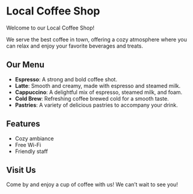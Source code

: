 # Local Coffee Shop

Welcome to our Local Coffee Shop!

We serve the best coffee in town, offering a cozy atmosphere where you can relax and enjoy your favorite beverages and treats.

## Our Menu
- **Espresso**: A strong and bold coffee shot.
- **Latte**: Smooth and creamy, made with espresso and steamed milk.
- **Cappuccino**: A delightful mix of espresso, steamed milk, and foam.
- **Cold Brew**: Refreshing coffee brewed cold for a smooth taste.
- **Pastries**: A variety of delicious pastries to accompany your drink.

## Features
- Cozy ambiance
- Free Wi-Fi
- Friendly staff

## Visit Us
Come by and enjoy a cup of coffee with us! We can’t wait to see you!
